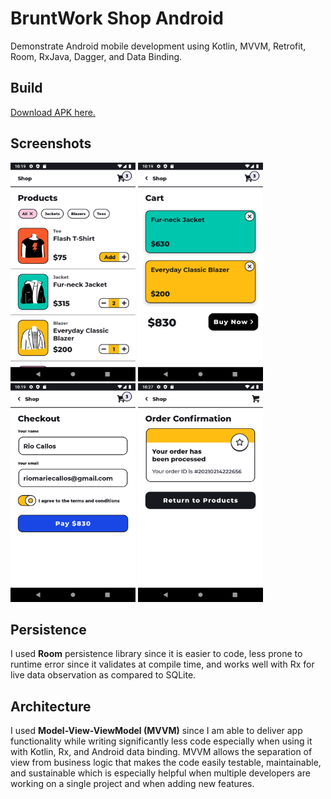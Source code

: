 # BruntWork Shop Android
Demonstrate Android mobile development using Kotlin, MVVM, Retrofit, Room, RxJava, Dagger, and Data Binding.

## Build
[Download APK here.](https://appho.st/d/#/r0mentg7)

## Screenshots
<img src="./app/screenshots/1.png" width="200" height="350">
<img src="./app/screenshots/2.png" width="200" height="350">
<img src="./app/screenshots/3.png" width="200" height="350">
<img src="./app/screenshots/4.png" width="200" height="350">

## Persistence
I used **Room** persistence library since it is easier to code, 
less prone to runtime error since it validates at
compile time, and works well with Rx for live data observation
as compared to SQLite.

## Architecture
I used **Model-View-ViewModel (MVVM)** since I am able to deliver
app functionality while writing significantly less code
especially when using it with Kotlin, Rx, and Android data binding.
MVVM allows the separation of view from business logic that 
makes the code easily testable, maintainable, and sustainable
which is especially helpful when multiple developers are working
on a single project and when adding new features.
